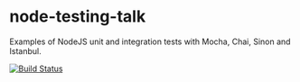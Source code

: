 # node-testing-talk

Examples of NodeJS unit and integration tests with Mocha, Chai, Sinon and  Istanbul.  

[![Build Status](https://travis-ci.org/jirivrany/node-testing-talk.svg?branch=master)](https://travis-ci.org/jirivrany/node-testing-talk)
